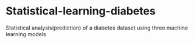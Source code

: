 # Statistical-learning-diabetes
Statistical analysis(prediction) of a diabetes dataset using three machine learning models
